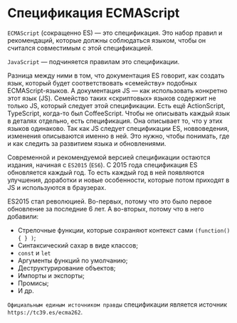 # Спецификация ECMAScript

`ECMAScript` (сокращенно ES) — это спецификация. Это набор правил и рекомендаций, которые должны соблюдаться языком, чтобы он считался совместимым с этой спецификацией.

`JavaScript` — подчиняется правилам это спецификации.

Разница между ними в том, что документация ES говорит, как создать язык, который будет соответствовать «семейству» подобных ECMAScript-языков. А документация JS — как использовать конкретно этот язык (JS). Семейство таких «скриптовых» языков содержит не только JS, который следует этой спецификации. Есть ещё ActionScript, TypeScript, когда-то был CoffeeScript. Чтобы не описывать каждый язык в деталях отдельно, есть спецификация. Она описывает то, что у этих языков одинаково. Так как JS следует спецификации ES, новвоведения, изменения описываются именно в ней. Это нужно, чтобы понимать, где и как следить за развитием языка и обновлениями.

Современной и рекомендуемой версией спецификации остаются издания, начиная с `ES2015` (`ES6`). С 2015 года спецификация ES обновляется каждый год. То есть каждый год в ней появляются улучшения, доработки и новые особенности, которые потом приходят в JS и используются в браузерах.

ES2015 стал революцией. Во-первых, потому что это было первое обновление за последние 6 лет. А во-вторых, потому что в него добавили:

- Стрелочные функции, которые сохраняют контекст сами `(function() { } )`;
- Синтаксический сахар в виде классов;
- `const` и `let`
- Аргументы функций по умолчанию;
- Деструктурирование объектов;
- Импорты и экспорты;
- Промисы;
- И др.

`Официальным единым источником правды` спецификации является источник `https://tc39.es/ecma262`.
